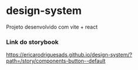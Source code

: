 # design-system
Projeto desenvolvido com vite + react

### Link do storybook
https://ericarodriguesads.github.io/design-system/?path=/story/components-button--default
